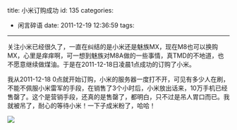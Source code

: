 title: 小米订购成功
id: 135
categories:
  - 闲言碎语
date: 2011-12-19 12:36:59
tags:
---

关注小米已经很久了，一直在纠结的是小米还是魅族MX，现在M8也可以换购MX，心里是痒痒啊，可一想到魅族对M8A做的一些事情，真TMD的不地道，也不愿意继续做煤油。于是在2011-12-18日凌晨1点成功的订购了小米。

我从2011-12-18 0点就开始订购，小米的服务器一度打不开，可见有多少人在刷，不能不佩服小米雷军的手段，在销售了3个小时后，小米放出话来，10万手机已经售罄了。这个是营销手段，还真的是售罄了，都明白，只不过是吊人胃口而已。我就被吊了，耐心的等待小米！一下子成米粉了，哈哈！

![](http://m1.img.libdd.com/farm5/2012/0821/18/58DB22D20CE672AB5A1386DA3FE217D6F0FF9C05049E_440_604.JPEG)</img>